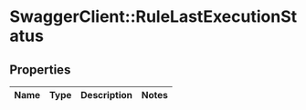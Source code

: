 # SwaggerClient::RuleLastExecutionStatus

## Properties
Name | Type | Description | Notes
------------ | ------------- | ------------- | -------------


